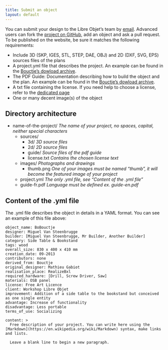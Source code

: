 ```yaml
---
title: Submit an object
layout: default
---
```

You can submit your design to the Libre Objet’s team by [email](mailto:hello@libreobjet.org).
Advanced users can fork the [project on GitHub](https://github.com/libreobjet/libreobjet.org), add an object and ask a pull request. To be published on the website, be sure it matches the following requirements:

- Include 3D (SKP, IGES, STL, STEP, DAE, OBJ) and 2D (DXF, SVG, EPS) sources files of the plans
- A project.yml file that describes the project. An example can be found in the [Bouctje’s dowload archive](http://libreobjet.org/objects/bouctje/).
- The PDF Guide: Documentation describing how to build the object and the plan. An example can be found in the [Bouctje’s dowload archive](http://libreobjet.org/objects/bouctje/).
- A txt file containing the license. If you need help to choose a license, refer to the [dedicated page](http://libreobjet.org/licenses/)
- One or many decent image(s) of the object

## Directory architecture

- name-of-the-project/ *The name of your project, no spaces, capital, neither special characters*
  - sources/
    - 3d/ *3D source files*
    - 2d/ *2D source files*
    - guide/ *Source files of the pdf guide*
    - license.txt *Contains the chosen license text*
  - images/ *Photographs and drawings*
    - thumb.png *One of your images must be named “thumb”, it will become the featured image of your project*
  - project.yml *The only .yml file, see “Content of the .yml file”*
  - guide-fr.pdf *Language must be defined ex. guide-en.pdf*

## Content of the .yml file

The .yml file describes the object in details in a YAML format.
You can see an example of this file above:

    object_name: BoBouctje
    designer: Miguel Van Steenbrugge
    builder: [Miguel Van Steenbrugge, Mr Builder, Another Builder]
    category: Side Table & Bookstand
    tags: wood
    overall_size: 830 x 400 x 410 mm
    creation_date: 09-2013
    contributors: none
    derived_from: Bouctje
    original_designer: Mathieu Gabiot
    realisation_place: RealizeBxl
    required_hardware: [Drill, Screw Driver, Saw]
    materials: OSB panel
    license: Free Art Licence
    client: Workshop Libre Objet
    improvement: Addition of a side table to the bookstand but conceived as one single entity
    advantage: Increase of functionality
    disadvantage: Less portable
    terms_of_use: Socializing

    content: >
      Free description of your project. You can write here using the [Markdown](https://en.wikipedia.org/wiki/Markdown) syntax, make links and lists.
      
      Leave a blank line to begin a new paragraph.
